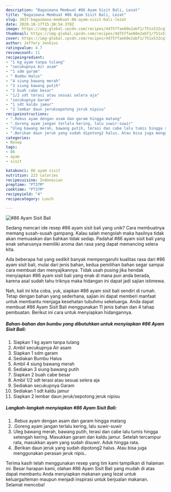 ```yaml
---
description: "Bagaimana Membuat #86 Ayam Sisit Bali, Lezat"
title: "Bagaimana Membuat #86 Ayam Sisit Bali, Lezat"
slug: 3037-bagaimana-membuat-86-ayam-sisit-bali-lezat
date: 2020-10-17T15:38:54.378Z
image: https://img-global.cpcdn.com/recipes/4d75ffae60e2abf1/751x532cq70/86-ayam-sisit-bali-foto-resep-utama.jpg
thumbnail: https://img-global.cpcdn.com/recipes/4d75ffae60e2abf1/751x532cq70/86-ayam-sisit-bali-foto-resep-utama.jpg
cover: https://img-global.cpcdn.com/recipes/4d75ffae60e2abf1/751x532cq70/86-ayam-sisit-bali-foto-resep-utama.jpg
author: Jeffery Jenkins
ratingvalue: 4.7
reviewcount: 11
recipeingredient:
- "1 kg ayam tanpa tulang"
- "secukupnya Air asam"
- "1 sdm garam"
- " Bumbu Halus"
- "4 siung bawang merah"
- "3 siung bawang putih"
- "2 buah cabe besar"
- "1/2 sdt terasi atau sesuai selera aja"
- "secukupnya Garam"
- "1 sdt kaldu jamur"
- "2 lembar daun jeruksepotong jeruk nipisu"
recipeinstructions:
- ".Rebus ayam dengan asam dan garam hingga matang"
- ".Goreng ayam jangan terlalu kering, lalu suwir-suwir"
- "Uleg bawang merah, bawang putih, terasi dan cabe lalu tumis hingga setengah kering. Masukkan garam dan kaldu jamur. Setelah tercampur rata, masukkan ayam yang sudah disuwir. Aduk hingga rata."
- ".Berikan daun jeruk yang sudah dipotong2 halus. Atau bisa juga menggunakan perasan jeruk nipis.."
categories:
- Resep
tags:
- 86
- ayam
- sisit

katakunci: 86 ayam sisit 
nutrition: 223 calories
recipecuisine: Indonesian
preptime: "PT37M"
cooktime: "PT37M"
recipeyield: "4"
recipecategory: Lunch

---
```



![#86 Ayam Sisit Bali](https://img-global.cpcdn.com/recipes/4d75ffae60e2abf1/751x532cq70/86-ayam-sisit-bali-foto-resep-utama.jpg)

Sedang mencari ide resep #86 ayam sisit bali yang unik? Cara membuatnya memang susah-susah gampang. Kalau salah mengolah maka hasilnya tidak akan memuaskan dan bahkan tidak sedap. Padahal #86 ayam sisit bali yang enak seharusnya memiliki aroma dan rasa yang dapat memancing selera kita.



Ada beberapa hal yang sedikit banyak mempengaruhi kualitas rasa dari #86 ayam sisit bali, mulai dari jenis bahan, kedua pemilihan bahan segar sampai cara membuat dan menyajikannya. Tidak usah pusing jika hendak menyiapkan #86 ayam sisit bali yang enak di mana pun anda berada, karena asal sudah tahu triknya maka hidangan ini dapat jadi sajian istimewa.


Nah, kali ini kita coba, yuk, siapkan #86 ayam sisit bali sendiri di rumah. Tetap dengan bahan yang sederhana, sajian ini dapat memberi manfaat untuk membantu menjaga kesehatan tubuhmu sekeluarga. Anda dapat membuat #86 Ayam Sisit Bali menggunakan 11 jenis bahan dan 4 tahap pembuatan. Berikut ini cara untuk menyiapkan hidangannya.

<!--inarticleads1-->

##### Bahan-bahan dan bumbu yang dibutuhkan untuk menyiapkan #86 Ayam Sisit Bali:

1. Siapkan 1 kg ayam tanpa tulang
1. Ambil secukupnya Air asam
1. Siapkan 1 sdm garam
1. Sediakan  Bumbu Halus
1. Ambil 4 siung bawang merah
1. Sediakan 3 siung bawang putih
1. Siapkan 2 buah cabe besar
1. Ambil 1/2 sdt terasi atau sesuai selera aja
1. Sediakan secukupnya Garam
1. Sediakan 1 sdt kaldu jamur
1. Siapkan 2 lembar daun jeruk/sepotong jeruk nipisu




<!--inarticleads2-->

##### Langkah-langkah menyiapkan #86 Ayam Sisit Bali:

1. .Rebus ayam dengan asam dan garam hingga matang
1. .Goreng ayam jangan terlalu kering, lalu suwir-suwir
1. Uleg bawang merah, bawang putih, terasi dan cabe lalu tumis hingga setengah kering. Masukkan garam dan kaldu jamur. Setelah tercampur rata, masukkan ayam yang sudah disuwir. Aduk hingga rata.
1. .Berikan daun jeruk yang sudah dipotong2 halus. Atau bisa juga menggunakan perasan jeruk nipis..




Terima kasih telah menggunakan resep yang tim kami tampilkan di halaman ini. Besar harapan kami, olahan #86 Ayam Sisit Bali yang mudah di atas dapat membantu Anda menyiapkan makanan yang lezat untuk keluarga/teman maupun menjadi inspirasi untuk berjualan makanan. Selamat mencoba!
